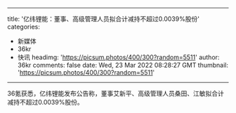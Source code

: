 
---
title: '亿纬锂能：董事、高级管理人员拟合计减持不超过0.0039%股份'
categories: 
 - 新媒体
 - 36kr
 - 快讯
headimg: 'https://picsum.photos/400/300?random=5511'
author: 36kr
comments: false
date: Wed, 23 Mar 2022 08:28:27 GMT
thumbnail: 'https://picsum.photos/400/300?random=5511'
---

<div>   
36氪获悉，亿纬锂能发布公告称，董事艾新平、高级管理人员桑田、江敏拟合计减持不超过0.0039%股份。  
</div>
            